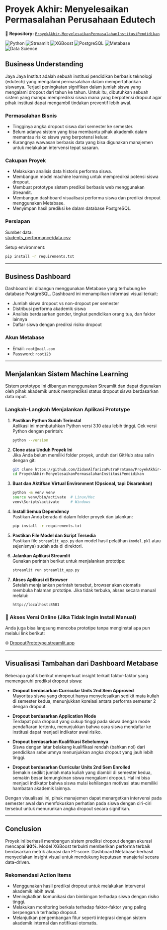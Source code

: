 # Proyek Akhir: Menyelesaikan Permasalahan Perusahaan Edutech

📁 **Repository:** [`ProyekAkhir-MenyelesaikanPermasalahanInstitusiPendidikan`](https://github.com/ZidanAlfarizaPutraPratama/ProyekAkhir-MenyelesaikanPermasalahanInstitusiPendidikan)

![Python](https://img.shields.io/badge/python-3.10-blue?logo=python&logoColor=white)
![Streamlit](https://img.shields.io/badge/Streamlit-FF4B4B?style=flat&logo=streamlit&logoColor=white)
![XGBoost](https://img.shields.io/badge/XGBoost-FF6600?style=flat&logo=xgboost&logoColor=white)
![PostgreSQL](https://img.shields.io/badge/PostgreSQL-336791?style=flat&logo=postgresql&logoColor=white)
![Metabase](https://img.shields.io/badge/Metabase-5D47B4?style=flat&logo=metabase&logoColor=white)
![Data Science](https://img.shields.io/badge/Data%20Science-FF6F61?style=flat&logo=databricks&logoColor=white)

## Business Understanding

Jaya Jaya Institut adalah sebuah institusi pendidikan berbasis teknologi (edutech) yang mengalami permasalahan dalam mempertahankan siswanya. Terjadi peningkatan signifikan dalam jumlah siswa yang mengalami dropout dari tahun ke tahun. Untuk itu, dibutuhkan sebuah sistem yang mampu memprediksi siswa mana yang berpotensi dropout agar pihak institusi dapat mengambil tindakan preventif lebih awal.

### Permasalahan Bisnis

- Tingginya angka dropout siswa dari semester ke semester.
- Belum adanya sistem yang bisa membantu pihak akademik dalam memantau risiko siswa yang berpotensi keluar.
- Kurangnya wawasan berbasis data yang bisa digunakan manajemen untuk melakukan intervensi tepat sasaran.

### Cakupan Proyek

- Melakukan analisis data historis performa siswa.
- Membangun model machine learning untuk memprediksi potensi siswa dropout.
- Membuat prototype sistem prediksi berbasis web menggunakan Streamlit.
- Membangun dashboard visualisasi performa siswa dan prediksi dropout menggunakan Metabase.
- Menyimpan hasil prediksi ke dalam database PostgreSQL.

### Persiapan

Sumber data:  
[students_performance/data.csv](https://github.com/dicodingacademy/dicoding_dataset/blob/main/students_performance/README.md)

Setup environment:

```bash
pip install -r requirements.txt
```

---

## Business Dashboard

Dashboard ini dibangun menggunakan Metabase yang terhubung ke database PostgreSQL. Dashboard ini menampilkan informasi visual terkait:

- Jumlah siswa dropout vs non-dropout per semester
- Distribusi performa akademik siswa
- Analisis berdasarkan gender, tingkat pendidikan orang tua, dan faktor lainnya
- Daftar siswa dengan prediksi risiko dropout

### Akun Metabase

- Email: `root@mail.com`
- Password: `root123`

---

## Menjalankan Sistem Machine Learning

Sistem prototype ini dibangun menggunakan Streamlit dan dapat digunakan oleh pihak akademik untuk memprediksi status dropout siswa berdasarkan data input.

### Langkah-Langkah Menjalankan Aplikasi Prototype

1. **Pastikan Python Sudah Terinstal**  
   Aplikasi ini membutuhkan Python versi 3.10 atau lebih tinggi. Cek versi Python dengan perintah:
   ```bash
   python --version
   ```

2. **Clone atau Unduh Proyek Ini**  
   Jika Anda belum memiliki folder proyek, unduh dari GitHub atau salin dengan git:
   ```bash
   git clone https://github.com/ZidanAlfarizaPutraPratama/ProyekAkhir-MenyelesaikanPermasalahanInstitusiPendidikan.git
   cd ProyekAkhir-MenyelesaikanPermasalahanInstitusiPendidikan
   ```

3. **Buat dan Aktifkan Virtual Environment (Opsional, tapi Disarankan)**
   ```bash
   python -m venv venv
   source venv/bin/activate  # Linux/Mac
   venv\Scripts\activate     # Windows
   ```

4. **Install Semua Dependency**  
   Pastikan Anda berada di dalam folder proyek dan jalankan:
   ```bash
   pip install -r requirements.txt
   ```

5. **Pastikan File Model dan Script Tersedia**  
   Pastikan file `streamlit_app.py` dan model hasil pelatihan (`model.pkl` atau sejenisnya) sudah ada di direktori.

6. **Jalankan Aplikasi Streamlit**  
   Gunakan perintah berikut untuk menjalankan prototipe:
   ```bash
   streamlit run streamlit_app.py
   ```

7. **Akses Aplikasi di Browser**  
   Setelah menjalankan perintah tersebut, browser akan otomatis membuka halaman prototipe. Jika tidak terbuka, akses secara manual melalui:
   ```
   http://localhost:8501
   ```

### 🔗 Akses Versi Online (Jika Tidak Ingin Install Manual)

Anda juga bisa langsung mencoba prototipe tanpa menginstal apa pun melalui link berikut:

🌐 [DropoutPrototype.streamlit.app](https://proyekakhir-menyelesaikanpermasalahaninstitusipendidikan.streamlit.app/)

---

## Visualisasi Tambahan dari Dashboard Metabase

Beberapa grafik berikut memperkuat insight terkait faktor-faktor yang memengaruhi prediksi dropout siswa:

- **Dropout berdasarkan Curricular Units 2nd Sem Approved**  
  Mayoritas siswa yang dropout hanya menyelesaikan sedikit mata kuliah di semester kedua, menunjukkan korelasi antara performa semester 2 dengan dropout.

- **Dropout berdasarkan Application Mode**  
  Terdapat pola dropout yang cukup tinggi pada siswa dengan mode pendaftaran tertentu, menunjukkan bahwa cara siswa mendaftar ke institusi dapat menjadi indikator awal risiko.

- **Dropout berdasarkan Kualifikasi Sebelumnya**  
  Siswa dengan latar belakang kualifikasi rendah (bahkan nol) dari pendidikan sebelumnya menunjukkan angka dropout yang jauh lebih tinggi.

- **Dropout berdasarkan Curricular Units 2nd Sem Enrolled**  
  Semakin sedikit jumlah mata kuliah yang diambil di semester kedua, semakin besar kemungkinan siswa mengalami dropout. Hal ini bisa menjadi indikator bahwa siswa mulai kehilangan motivasi atau memiliki hambatan akademik lainnya.

Dengan visualisasi ini, pihak manajemen dapat menargetkan intervensi pada semester awal dan memfokuskan perhatian pada siswa dengan ciri-ciri tersebut untuk menurunkan angka dropout secara signifikan.

---

## Conclusion

Proyek ini berhasil membangun sistem prediksi dropout dengan akurasi mencapai **90%**. Model XGBoost terbukti memberikan performa terbaik berdasarkan metrik akurasi dan F1-score. Dashboard Metabase berhasil menyediakan insight visual untuk mendukung keputusan manajerial secara data-driven.

### Rekomendasi Action Items

- Menggunakan hasil prediksi dropout untuk melakukan intervensi akademik lebih awal.
- Meningkatkan komunikasi dan bimbingan terhadap siswa dengan risiko tinggi.
- Melakukan monitoring berkala terhadap faktor-faktor yang paling berpengaruh terhadap dropout.
- Melanjutkan pengembangan fitur seperti integrasi dengan sistem akademik internal dan notifikasi otomatis.